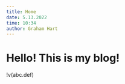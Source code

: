 ```yaml
---
title: Home
date: 5.13.2022 
time: 10:34
author: Graham Hart
---
```

# Hello! This is my blog!
!v(abc.def)